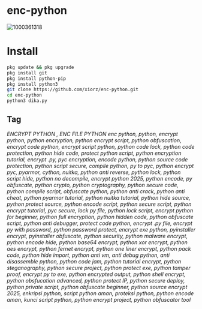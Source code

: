 # enc-python
![1000361318](https://github.com/user-attachments/assets/f690f1fc-5bef-4e90-bca3-41abd58a7deb)

# Install
```bash
pkg update && pkg upgrade
pkg install git
pkg install python-pip
pkg install python3
git clone https://github.com/xiorz/enc-python.git
cd enc-python
python3 dika.py
```

## Tag

_ENCRYPT PYTHON , ENC FILE PYTHON
enc python, python, encrypt python, python encryption, python encrypt script, python obfuscation, encrypt code python, encrypt script python, python code lock, python code protection, python hide code, protect python script, python encryption tutorial, encrypt .py, pyc encryption, encode python, python source code protection, python script secure, compile python, py to pyc, python encrypt pyc, pyarmor, cython, nuitka, python anti reverse, python lock, python script hide, python no decompile, encrypt python 2025, python encode, py obfuscate, python crypto, python cryptography, python secure code, python compile script, obfuscate python, python anti crack, python anti cheat, python pyarmor tutorial, python nuitka tutorial, python hide source, python protect source, python encode script, python secure script, python encrypt tutorial, pyc secure, lock py file, python lock script, encrypt python for beginner, python full encryption, python hidden code, python obfuscate script, python anti debugger, protect code python, encrypt .py file, encrypt py with password, python password protect, encrypt exe python, pyinstaller encrypt, pyinstaller obfuscate, python security, python malware encrypt, python encode hide, python base64 encrypt, python xor encrypt, python aes encrypt, python fernet encrypt, python one liner encrypt, python pack code, python hide import, python anti vm, anti debug python, anti disassemble python, python code jam, python tutorial encrypt, python steganography, python secure project, python protect exe, python tamper proof, encrypt py to exe, python encrypted output, python shell encrypt, python obsfucation advanced, python protect IP, python secure deploy, python private script, python obfuscate beginner, python source encrypt 2025, enkripsi python, script python aman, proteksi python, python encode aman, kunci script python, python encrypt project, python obfuscator tool_
